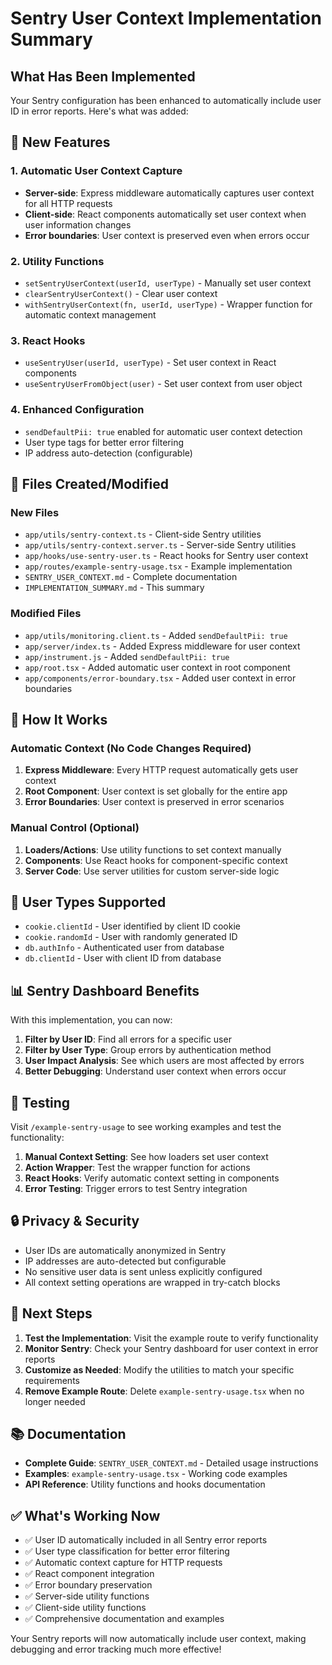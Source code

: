 # Sentry User Context Implementation Summary

## What Has Been Implemented

Your Sentry configuration has been enhanced to automatically include user ID in error reports. Here's what was added:

## 🚀 New Features

### 1. Automatic User Context Capture
- **Server-side**: Express middleware automatically captures user context for all HTTP requests
- **Client-side**: React components automatically set user context when user information changes
- **Error boundaries**: User context is preserved even when errors occur

### 2. Utility Functions
- `setSentryUserContext(userId, userType)` - Manually set user context
- `clearSentryUserContext()` - Clear user context
- `withSentryUserContext(fn, userId, userType)` - Wrapper function for automatic context management

### 3. React Hooks
- `useSentryUser(userId, userType)` - Set user context in React components
- `useSentryUserFromObject(user)` - Set user context from user object

### 4. Enhanced Configuration
- `sendDefaultPii: true` enabled for automatic user context detection
- User type tags for better error filtering
- IP address auto-detection (configurable)

## 📁 Files Created/Modified

### New Files
- `app/utils/sentry-context.ts` - Client-side Sentry utilities
- `app/utils/sentry-context.server.ts` - Server-side Sentry utilities  
- `app/hooks/use-sentry-user.ts` - React hooks for Sentry user context
- `app/routes/example-sentry-usage.tsx` - Example implementation
- `SENTRY_USER_CONTEXT.md` - Complete documentation
- `IMPLEMENTATION_SUMMARY.md` - This summary

### Modified Files
- `app/utils/monitoring.client.ts` - Added `sendDefaultPii: true`
- `app/server/index.ts` - Added Express middleware for user context
- `app/instrument.js` - Added `sendDefaultPii: true`
- `app/root.tsx` - Added automatic user context in root component
- `app/components/error-boundary.tsx` - Added user context in error boundaries

## 🔧 How It Works

### Automatic Context (No Code Changes Required)
1. **Express Middleware**: Every HTTP request automatically gets user context
2. **Root Component**: User context is set globally for the entire app
3. **Error Boundaries**: User context is preserved in error scenarios

### Manual Control (Optional)
1. **Loaders/Actions**: Use utility functions to set context manually
2. **Components**: Use React hooks for component-specific context
3. **Server Code**: Use server utilities for custom server-side logic

## 🎯 User Types Supported

- `cookie.clientId` - User identified by client ID cookie
- `cookie.randomId` - User with randomly generated ID  
- `db.authInfo` - Authenticated user from database
- `db.clientId` - User with client ID from database

## 📊 Sentry Dashboard Benefits

With this implementation, you can now:

1. **Filter by User ID**: Find all errors for a specific user
2. **Filter by User Type**: Group errors by authentication method
3. **User Impact Analysis**: See which users are most affected by errors
4. **Better Debugging**: Understand user context when errors occur

## 🧪 Testing

Visit `/example-sentry-usage` to see working examples and test the functionality:

1. **Manual Context Setting**: See how loaders set user context
2. **Action Wrapper**: Test the wrapper function for actions
3. **React Hooks**: Verify automatic context setting in components
4. **Error Testing**: Trigger errors to test Sentry integration

## 🔒 Privacy & Security

- User IDs are automatically anonymized in Sentry
- IP addresses are auto-detected but configurable
- No sensitive user data is sent unless explicitly configured
- All context setting operations are wrapped in try-catch blocks

## 🚦 Next Steps

1. **Test the Implementation**: Visit the example route to verify functionality
2. **Monitor Sentry**: Check your Sentry dashboard for user context in error reports
3. **Customize as Needed**: Modify the utilities to match your specific requirements
4. **Remove Example Route**: Delete `example-sentry-usage.tsx` when no longer needed

## 📚 Documentation

- **Complete Guide**: `SENTRY_USER_CONTEXT.md` - Detailed usage instructions
- **Examples**: `example-sentry-usage.tsx` - Working code examples
- **API Reference**: Utility functions and hooks documentation

## ✅ What's Working Now

- ✅ User ID automatically included in all Sentry error reports
- ✅ User type classification for better error filtering
- ✅ Automatic context capture for HTTP requests
- ✅ React component integration
- ✅ Error boundary preservation
- ✅ Server-side utility functions
- ✅ Client-side utility functions
- ✅ Comprehensive documentation and examples

Your Sentry reports will now automatically include user context, making debugging and error tracking much more effective!